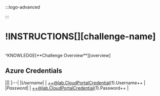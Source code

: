 :::logo-advanced

:::

# !INSTRUCTIONS[][challenge-name]
<br>
^KNOWLEDGE[**Challenge Overview**][overview]

## Azure Credentials
|||
|:--|
|*Username*|
| ++@lab.CloudPortalCredential(1).Username++  |
|*Password*|
| ++@lab.CloudPortalCredential(1).Password++  |
